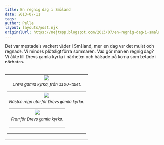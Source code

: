 ```yaml
---
title: En regnig dag i Småland
date: 2013-07-11
tags: 	
author: Pelle
layout: layouts/post.njk
originalUrl: https://nejtupp.blogspot.com/2013/07/en-regnig-dag-i-smaland.html
---
```


Det var mestadels vackert väder i Småland, men en dag var det mulet och regnade. Vi mindes plötsligt förra sommaren. Vad gör man en regnig dag? Vi åkte till Drevs gamla kyrka i närheten och hälsade på korna som betade i närheten.<br><br><table align="center" cellpadding="0" cellspacing="0" class="tr-caption-container" style="margin-left: auto; margin-right: auto; text-align: center;"><tbody><tr><td><img src="../../../../img/Pyrtet+-+allma%CC%88nt-PERK6716.jpg"><tr><td class="tr-caption" style="font-size: 13px;"><i>Drevs gamla kyrka, från 1100-talet.</figcaption>
</figure><table align="center" cellpadding="0" cellspacing="0" class="tr-caption-container" style="margin-left: auto; margin-right: auto; text-align: center;"><tbody><tr><td><img src="../../../../img/Pyrtet+-+allma%CC%88nt-PERK6728.jpg"></td></tr><tr><td class="tr-caption" style="font-size: 13px;"><i>Nästan regn utanför Drevs gamla kyrka.</figcaption>
</figure><table align="center" cellpadding="0" cellspacing="0" class="tr-caption-container" style="margin-left: auto; margin-right: auto; text-align: center;"><tbody><tr><td><img src="../../../../img/Pyrtet+-+allma%CC%88nt-PERK6737.jpg"></td></tr><tr><td class="tr-caption" style="font-size: 13px;"><i>Framför Drevs gamla kyrka.</i><br><div><i><br></i></div></td></tr></tbody></table>
